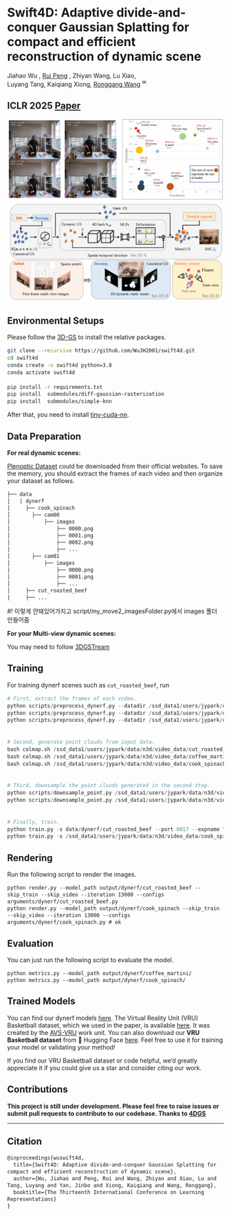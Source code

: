 # Swift4D: Adaptive divide-and-conquer Gaussian Splatting for compact and efficient reconstruction of dynamic scene
Jiahao Wu , [Rui Peng](https://prstrive.github.io/) , Zhiyan Wang, Lu Xiao, </br> Luyang Tang, Kaiqiang Xiong, [Ronggang Wang](https://www.ece.pku.edu.cn/info/1046/2147.htm) <sup>✉</sup>
## ICLR 2025 [Paper](https://openreview.net/pdf?id=c1RhJVTPwT)

![](./pictures/teaser.png)
![](./pictures/pipeline.png)

## Environmental Setups

Please follow the [3D-GS](https://github.com/graphdeco-inria/gaussian-splatting) to install the relative packages.

```bash
git clone --recursive https://github.com/WuJH2001/swift4d.git
cd swift4d
conda create -n swift4d python=3.8
conda activate swift4d

pip install -r requirements.txt
pip install  submodules/diff-gaussian-rasterization
pip install  submodules/simple-knn
```
 After that, you need to install [tiny-cuda-nn](https://github.com/NVlabs/tiny-cuda-nn).

## Data Preparation

**For real dynamic scenes:**

[Plenoptic Dataset](https://github.com/facebookresearch/Neural_3D_Video) could be downloaded from their official websites. To save the memory, you should extract the frames of each video and then organize your dataset as follows.

```
├── data
│   | dynerf
│     ├── cook_spinach
│       ├── cam00
│           ├── images
│               ├── 0000.png
│               ├── 0001.png
│               ├── 0002.png
│               ├── ...
│       ├── cam01
│           ├── images
│               ├── 0000.png
│               ├── 0001.png
│               ├── ...
│     ├── cut_roasted_beef
|     ├── ...
```
#! 이렇게 안돼있어가지고 script/my_move2_imagesFolder.py에서 images 폴더 만들어줌

**For your Multi-view dynamic scenes:**

You may need to follow [3DGSTream](https://github.com/SJoJoK/3DGStream)



## Training

For training dynerf scenes such as `cut_roasted_beef`, run
```python
# First, extract the frames of each video.
python scripts/preprocess_dynerf.py --datadir /ssd_data1/users/jypark/data/n3d/video_data/cut_roasted_beef/ ## OK
python scripts/preprocess_dynerf.py --datadir /ssd_data1/users/jypark/data/n3d/video_data/coffee_martini/ ## Ok
python scripts/preprocess_dynerf.py --datadir /ssd_data1/users/jypark/data/n3d/video_data/cook_spinach/ ## ok


# Second, generate point clouds from input data.
bash colmap.sh /ssd_data1/users/jypark/data/n3d/video_data/cut_roasted_beef llff
bash colmap.sh /ssd_data1/users/jypark/data/n3d/video_data/coffee_martini llff
bash colmap.sh /ssd_data1/users/jypark/data/n3d/video_data/cook_spinach llff ## ok!!


# Third, downsample the point clouds generated in the second step.
python scripts/downsample_point.py /ssd_data1/users/jypark/data/n3d/video_data/cut_roasted_beef/colmap/dense/workspace/fused.ply /ssd_data1/users/jypark/data/n3d/video_data/cut_roasted_beef/points3D_downsample2.ply
python scripts/downsample_point.py /ssd_data1/users/jypark/data/n3d/video_data/cook_spinach/colmap/dense/workspace/fused.ply /ssd_data1/users/jypark/data/n3d/video_data/cook_spinach/points3D_downsample2.ply # ok


# Finally, train.
python train.py -s data/dynerf/cut_roasted_beef --port 6017 --expname "dynerf/cut_roasted_beef" --configs arguments/dynerf/cut_roasted_beef.py 
python train.py -s /ssd_data1/users/jypark/data/n3d/video_data/cook_spinach --port 6017 --expname "dynerf/cook_spinach" --configs arguments/dynerf/cook_spinach.py 
```

## Rendering

Run the following script to render the images.

```
python render.py --model_path output/dynerf/cut_roasted_beef --skip_train --skip_video --iteration 13000 --configs  arguments/dynerf/cut_roasted_beef.py
python render.py --model_path output/dynerf/cook_spinach --skip_train --skip_video --iteration 13000 --configs  arguments/dynerf/cook_spinach.py # ok
```

## Evaluation

You can just run the following script to evaluate the model.

```
python metrics.py --model_path output/dynerf/coffee_martini/
python metrics.py --model_path output/dynerf/cook_spinach/
```
## Trained Models

You can find our dynerf models [here](https://1drv.ms/f/c/80737028a7921b70/EoI6KahH9KlKrZMvJ0eBGqgBSGiB-Ag0cVHpxXxb1AM_4A?e=dtkW2e).
The Virtual Reality Unit (VRU) Basketball dataset, which we used in the paper, is available  [here](https://github.com/WuJH2001/VRU-Basketball). It was created by the [AVS-VRU](https://www.avs.org.cn/index/list?catid=23) work unit.
You can also download our **VRU Basketball dataset** from 🤗 Hugging Face [here](https://huggingface.co/datasets/BestWJH/VRU_Basketball). Feel free to use it for training your model or validating your method! 

If you find our  VRU Basketball dataset or code helpful, we’d greatly appreciate it if you could give us a star and consider citing our work.


## Contributions

**This project is still under development. Please feel free to raise issues or submit pull requests to contribute to our codebase. Thanks to [4DGS](https://github.com/hustvl/4DGaussians)** 

---

## Citation


```
@inproceedings{wuswift4d,
  title={Swift4D: Adaptive divide-and-conquer Gaussian Splatting for compact and efficient reconstruction of dynamic scene},
  author={Wu, Jiahao and Peng, Rui and Wang, Zhiyan and Xiao, Lu and Tang, Luyang and Yan, Jinbo and Xiong, Kaiqiang and Wang, Ronggang},
  booktitle={The Thirteenth International Conference on Learning Representations}
}
```
